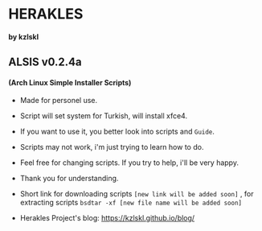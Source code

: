 # HERAKLES
#### by kzlskl

## ALSIS v0.2.4a
#### (Arch Linux Simple Installer Scripts)

- Made for personel use.

- Script will set system for Turkish, will install xfce4.

- If you want to use it, you better look into scripts and `Guide`.

- Scripts may not work, i'm just trying to learn how to do.

- Feel free for changing scripts. If you try to help, i'll be very happy.

- Thank you for understanding.

- Short link for downloading scripts `[new link will be added soon]` , for extracting scripts `bsdtar -xf [new file name will be added soon]`

- Herakles Project's blog: https://kzlskl.github.io/blog/